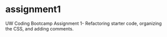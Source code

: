 # assignment1
UW Coding Bootcamp Assignment 1- Refactoring starter code, organizing the CSS, and adding comments.
